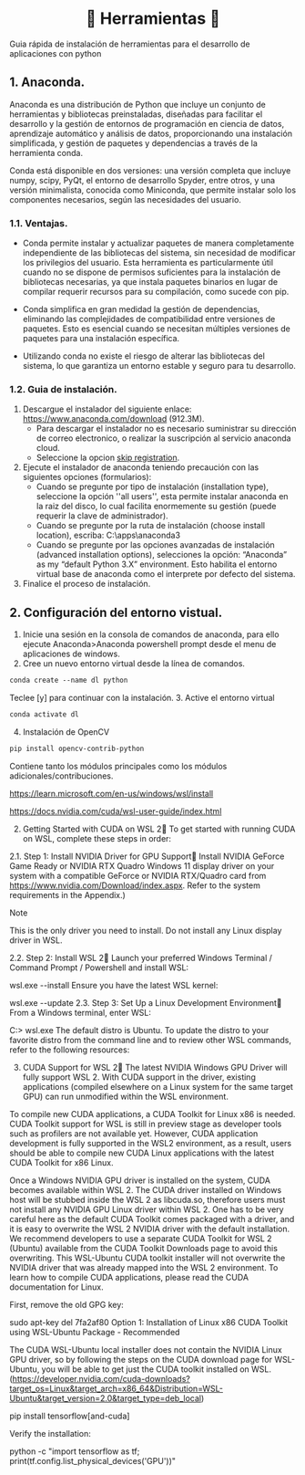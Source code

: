 <h1 align="center">
🔸 Herramientas 🔸
</h1>
Guia rápida de instalación de herramientas para el desarrollo de aplicaciones con python

## 1. Anaconda.

Anaconda es una distribución de Python que incluye un conjunto de herramientas y bibliotecas preinstaladas, diseñadas para facilitar el desarrollo y la gestión de entornos de programación en ciencia de datos, aprendizaje automático y análisis de datos, proporcionando una instalación simplificada, y gestión de paquetes y dependencias a través de la herramienta conda.

Conda está disponible en dos versiones: una versión completa que incluye numpy, scipy, PyQt, el entorno de desarrollo Spyder, entre otros, y una versión minimalista, conocida como Miniconda, que permite instalar solo los componentes necesarios, según las necesidades del usuario.

### 1.1. Ventajas.

* Conda permite instalar y actualizar paquetes de manera completamente independiente de las bibliotecas del sistema, sin necesidad de modificar los privilegios del usuario. Esta herramienta es particularmente útil cuando no se dispone de permisos suficientes para la instalación de bibliotecas necesarias, ya que instala paquetes binarios en lugar de compilar requerir recursos para su compilación, como sucede con pip.

* Conda simplifica en gran medidad la gestión de dependencias, eliminando las complejidades de compatibilidad entre versiones de paquetes. Esto es esencial cuando se necesitan múltiples versiones de paquetes para una instalación específica.

* Utilizando conda no existe el riesgo de alterar las bibliotecas del sistema, lo que garantiza un entorno estable y seguro para tu desarrollo.

### 1.2. Guia de instalación.

1. Descargue el instalador del siguiente enlace: https://www.anaconda.com/download (912.3M).
   - Para descargar el instalador no es necesario suministrar su dirección de correo electronico, o realizar la suscripción al servicio anaconda cloud.
   - Seleccione la opcion [skip registration](https://www.anaconda.com/download/success).
2. Ejecute el instalador de anaconda teniendo precaución con las siguientes opciones (formularios):
   - Cuando se pregunte por tipo de instalación (installation type), seleccione la opción ''all users'', esta permite instalar anaconda en la raiz del disco, lo cual facilita enormemente su gestión (puede requerir la clave de administrador).
   - Cuando se pregunte por la ruta de instalación (choose install location), escriba: C:\apps\anaconda3
   - Cuando se pregunte por las opciones avanzadas de instalación (advanced installation options), selecciones la opción: “Anaconda” as my “default Python 3.X” environment. Esto habilita el entorno virtual base de anaconda como el interprete por defecto del sistema.
3. Finalice el proceso de instalación.

## 2. Configuración del entorno vistual.

1. Inicie una sesión en la consola de comandos de anaconda, para ello ejecute Anaconda>Anaconda powershell prompt desde el menu de aplicaciones de windows.
2. Cree un nuevo entorno virtual desde la línea de comandos.
```md
conda create --name dl python
```
Teclee [y] para continuar con la instalación.
3. Active el entorno virtual
```md
conda activate dl
```
4. Instalación de OpenCV
```md
pip install opencv-contrib-python
```
Contiene tanto los módulos principales como los módulos adicionales/contribuciones.

https://learn.microsoft.com/en-us/windows/wsl/install

https://docs.nvidia.com/cuda/wsl-user-guide/index.html

2. Getting Started with CUDA on WSL 2
To get started with running CUDA on WSL, complete these steps in order:

2.1. Step 1: Install NVIDIA Driver for GPU Support
Install NVIDIA GeForce Game Ready or NVIDIA RTX Quadro Windows 11 display driver on your system with a compatible GeForce or NVIDIA RTX/Quadro card from https://www.nvidia.com/Download/index.aspx. Refer to the system requirements in the Appendix.)

Note

This is the only driver you need to install. Do not install any Linux display driver in WSL.

2.2. Step 2: Install WSL 2
Launch your preferred Windows Terminal / Command Prompt / Powershell and install WSL:

wsl.exe --install
Ensure you have the latest WSL kernel:

wsl.exe --update
2.3. Step 3: Set Up a Linux Development Environment
From a Windows terminal, enter WSL:

C:\> wsl.exe
The default distro is Ubuntu. To update the distro to your favorite distro from the command line and to review other WSL commands, refer to the following resources:

3. CUDA Support for WSL 2
The latest NVIDIA Windows GPU Driver will fully support WSL 2. With CUDA support in the driver, existing applications (compiled elsewhere on a Linux system for the same target GPU) can run unmodified within the WSL environment.

To compile new CUDA applications, a CUDA Toolkit for Linux x86 is needed. CUDA Toolkit support for WSL is still in preview stage as developer tools such as profilers are not available yet. However, CUDA application development is fully supported in the WSL2 environment, as a result, users should be able to compile new CUDA Linux applications with the latest CUDA Toolkit for x86 Linux.

Once a Windows NVIDIA GPU driver is installed on the system, CUDA becomes available within WSL 2. The CUDA driver installed on Windows host will be stubbed inside the WSL 2 as libcuda.so, therefore users must not install any NVIDIA GPU Linux driver within WSL 2. One has to be very careful here as the default CUDA Toolkit comes packaged with a driver, and it is easy to overwrite the WSL 2 NVIDIA driver with the default installation. We recommend developers to use a separate CUDA Toolkit for WSL 2 (Ubuntu) available from the CUDA Toolkit Downloads page to avoid this overwriting. This WSL-Ubuntu CUDA toolkit installer will not overwrite the NVIDIA driver that was already mapped into the WSL 2 environment. To learn how to compile CUDA applications, please read the CUDA documentation for Linux.

First, remove the old GPG key:

sudo apt-key del 7fa2af80
Option 1: Installation of Linux x86 CUDA Toolkit using WSL-Ubuntu Package - Recommended

The CUDA WSL-Ubuntu local installer does not contain the NVIDIA Linux GPU driver, so by following the steps on the CUDA download page for WSL-Ubuntu, you will be able to get just the CUDA toolkit installed on WSL. (https://developer.nvidia.com/cuda-downloads?target_os=Linux&target_arch=x86_64&Distribution=WSL-Ubuntu&target_version=2.0&target_type=deb_local)

pip install tensorflow[and-cuda]

Verify the installation:

python -c "import tensorflow as tf; print(tf.config.list_physical_devices('GPU'))"
